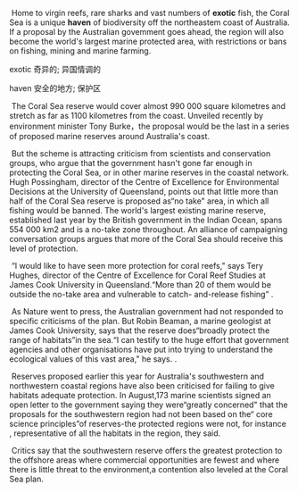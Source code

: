 ​		Home to virgin reefs, rare sharks and vast numbers of **exotic** fish, the Coral Sea is a unique **haven** of biodiversity off the northeastem coast of Australia. If a proposal by the Australian govemment goes ahead, the region will also become the world's largest marine protected area, with restrictions or bans on fishing, mining and marine farming.

exotic  奇异的; 异国情调的

haven  安全的地方; 保护区

​		The Coral Sea reserve would cover almost 990 000 square kilometres and stretch as far as 1100 kilometres from the coast. Unveiled recently by environment minister Tony Burke，the proposal would be the last in a series of proposed marine reserves around Australia's coast.

​		But the scheme is attracting criticism from scientists and conservation groups, who argue that the government hasn't gone far enough in protecting the Coral Sea, or in other marine reserves in the coastal network. Hugh Possingham, director of the Centre of Excellence for Environmental Decisions at the University of Queensland, points out that little more than half of the Coral Sea reserve is proposed as“no take" area, in which all fishing would be banned. The world's largest existing marine reserve, established last year by the British government in the Indian Ocean, spans 554 000 km2 and is a no-take zone throughout. An alliance of campaigning conversation groups argues that more of the Coral Sea should receive this level of protection.

​		“I would like to have seen more protection for coral reefs," says Tery Hughes, director of the Centre of Excellence for Coral Reef Studies at James Cook University in Queensland.“More than 20 of them would be outside the no-take area and vulnerable to catch- and-release fishing” .

​		As Nature went to press, the Australian government had not responded to specific criticisms of the plan. But Robin Beaman, a marine geologist at James Cook University, says that the reserve does“broadly protect the range of habitats”in the sea.“I can testify to the huge effort that government agencies and other organisations have put into trying to understand the ecological values of this vast area," he says. .

​		Reserves proposed earlier this year for Australia's southwestern and northwestern coastal regions have also been criticised for failing to give habitats adequate protection. In August,173 marine scientists signed an open letter to the government saying they were“greatly concerned" that the proposals for the southwestern region had not been based on the“ core science principles”of reserves-the protected regions were not, for instance , representative of all the habitats in the region, they said.

​		Critics say that the southwestern reserve offers the greatest protection to the offshore areas where commercial opportunities are fewest and where there is little threat to the environment,a contention also leveled at the Coral Sea plan.